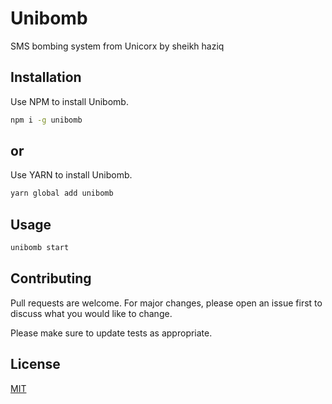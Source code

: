 # Unibomb

SMS bombing system from Unicorx by sheikh haziq
## Installation

Use NPM to install Unibomb.

```bash
npm i -g unibomb
```
## or
Use YARN to install Unibomb.
```bash
yarn global add unibomb
```
## Usage

```bash
unibomb start
```

## Contributing
Pull requests are welcome. For major changes, please open an issue first to discuss what you would like to change.

Please make sure to update tests as appropriate.

## License
[MIT](https://choosealicense.com/licenses/mit/)